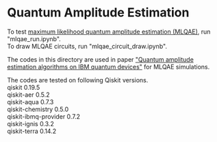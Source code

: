 # Quantum Amplitude Estimation

To test [maximum likelihood quantum amplitude estimation (MLQAE)](https://arxiv.org/abs/1904.10246), run "mlqae_run.ipynb".<br>
To draw MLQAE circuits, run "mlqae_circuit_draw.ipynb".

The codes in this directory are used in paper ["Quantum amplitude estimation algorithms on IBM quantum devices"](https://arxiv.org/abs/2008.02102) for MLQAE simulations.

The codes are tested on following Qiskit versions.  
qiskit                    0.19.5  
qiskit-aer                0.5.2  
qiskit-aqua               0.7.3  
qiskit-chemistry          0.5.0  
qiskit-ibmq-provider      0.7.2  
qiskit-ignis              0.3.2  
qiskit-terra              0.14.2 


